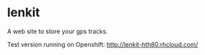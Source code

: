 # lenkit
A web site to store your gps tracks.

Test version running on Openshift: http://lenkit-hth80.rhcloud.com/
